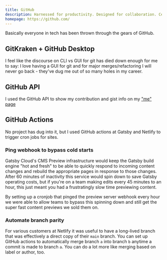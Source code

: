 ```yaml
---
title: GitHub
description: Harnessed for productivity. Designed for collaboration. Celebrated for built-in security. GitHub is the platform developers love.
homepage: https://github.com/
---
```


Basically everyone in tech has been thrown through the gears of GitHub.

## GitKraken + GitHub Desktop

I feel like the discourse on CLI vs GUI for git has died down enough for me to say: I love having a GUI for git and for major merges/refactoring I will never go back - they've dug me out of so many holes in my career.

## GitHub API

I used the GitHub API to show my contribution and gist info on my ["me" page](/me)

## GitHub Actions

No project has dug into it, but I used GitHub actions at Gatsby and Netlify to trigger cron jobs for sites.

### Ping webhook to bypass cold starts

Gatsby Cloud's CMS Preview infrastructure would keep the Gatsby build engine "hot and fresh" to be able to quickly respond to incoming content changes and rebuild the appropriate pages in response to those changes. After 60 minutes of inactivity this service would spin down to save Gatsby operating costs, but if you're on a team making edits every 45 minutes to an hour, this just meant you had a frustratingly slow time previewing content.

By setting up a cronjob that pinged the preview server webhook every hour we were able to allow teams to bypass this spinning down and still get the super fast content previews we sold them on.

### Automate branch parity

For various customers at Netlify it was useful to have a long-lived branch that was effectively a direct copy of their `main` branch. You can set up GitHub actions to automatically merge branch `a` into branch `b` anytime a commit is made to branch `a`. You can do a lot more like merging based on label or author, too.
